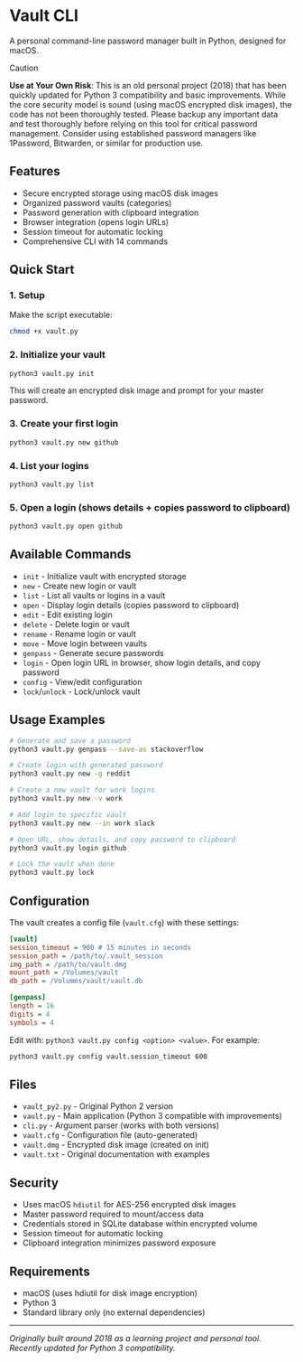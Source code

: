 # Vault CLI

A personal command-line password manager built in Python, designed for macOS.

> [!CAUTION]
> 
> **Use at Your Own Risk**: This is an old personal project (2018) that has
> been quickly updated for Python 3 compatibility and basic improvements. While
> the core security model is sound (using macOS encrypted disk images), the code
> has not been thoroughly tested. Please backup any important data and test
> thoroughly before relying on this tool for critical password management.
> Consider using established password managers like 1Password, Bitwarden, or
> similar for production use.

## Features

- Secure encrypted storage using macOS disk images
- Organized password vaults (categories)
- Password generation with clipboard integration
- Browser integration (opens login URLs)
- Session timeout for automatic locking
- Comprehensive CLI with 14 commands

## Quick Start

### 1. Setup

Make the script executable:

```sh
chmod +x vault.py
```

### 2. Initialize your vault

```sh
python3 vault.py init
```

This will create an encrypted disk image and prompt for your master password.

### 3. Create your first login

```sh
python3 vault.py new github
```

### 4. List your logins

```sh
python3 vault.py list
```

### 5. Open a login (shows details + copies password to clipboard)

```sh
python3 vault.py open github
```

## Available Commands

- `init` - Initialize vault with encrypted storage
- `new` - Create new login or vault
- `list` - List all vaults or logins in a vault
- `open` - Display login details (copies password to clipboard)
- `edit` - Edit existing login
- `delete` - Delete login or vault
- `rename` - Rename login or vault
- `move` - Move login between vaults
- `genpass` - Generate secure passwords
- `login` - Open login URL in browser, show login details, and copy password
- `config` - View/edit configuration
- `lock`/`unlock` - Lock/unlock vault

## Usage Examples

```sh
# Generate and save a password
python3 vault.py genpass --save-as stackoverflow

# Create login with generated password
python3 vault.py new -g reddit

# Create a new vault for work logins
python3 vault.py new -v work

# Add login to specific vault
python3 vault.py new --in work slack

# Open URL, show details, and copy password to clipboard
python3 vault.py login github

# Lock the vault when done
python3 vault.py lock
```

## Configuration

The vault creates a config file (`vault.cfg`) with these settings:

```ini
[vault]
session_timeout = 900 # 15 minutes in seconds
session_path = /path/to/.vault_session
img_path = /path/to/vault.dmg
mount_path = /Volumes/vault
db_path = /Volumes/vault/vault.db

[genpass]
length = 16
digits = 4
symbols = 4
```

Edit with: `python3 vault.py config <option> <value>`. For example:

```sh
python3 vault.py config vault.session_timeout 600
```

## Files

- `vault_py2.py` - Original Python 2 version
- `vault.py` - Main application (Python 3 compatible with improvements)
- `cli.py` - Argument parser (works with both versions)
- `vault.cfg` - Configuration file (auto-generated)
- `vault.dmg` - Encrypted disk image (created on init)
- `vault.txt` - Original documentation with examples

## Security

- Uses macOS `hdiutil` for AES-256 encrypted disk images
- Master password required to mount/access data
- Credentials stored in SQLite database within encrypted volume
- Session timeout for automatic locking
- Clipboard integration minimizes password exposure

## Requirements

- macOS (uses hdiutil for disk image encryption)
- Python 3
- Standard library only (no external dependencies)

---

*Originally built around 2018 as a learning project and personal tool. Recently
updated for Python 3 compatibility.*
